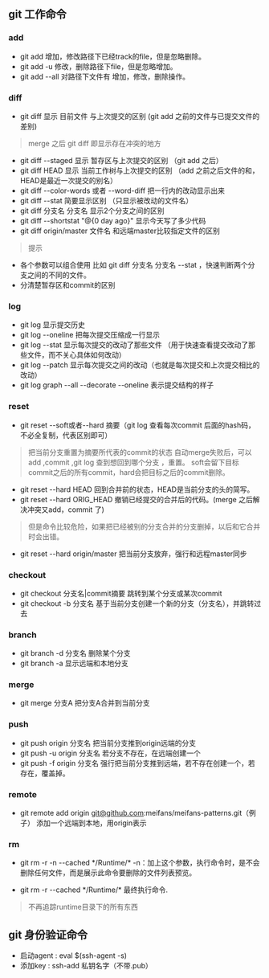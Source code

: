 
## git 工作命令

### add
+ git add <pathspec>          增加，修改路径下已经track的file，但是忽略删除。
+ git add -u <pathspec>        修改，删除路径下file，但是忽略增加。
+ git add --all <pathspec>     对路径下文件有 增加，修改，删除操作。 


### diff

+ git diff 显示 目前文件 与上次提交的区别 (git add 之前的文件与已提交文件的差别)
>merge 之后 git diff 即显示存在冲突的地方

+ git diff --staged 显示 暂存区与上次提交的区别 （git add 之后）
+ git diff HEAD 显示 当前工作树与上次提交的区别 （add 之前之后文件的和，HEAD是最近一次提交的别名）
+ git diff --color-words 或者 --word-diff  把一行内的改动显示出来
+ git diff --stat 简要显示区别 （只显示被改动的文件名）
+ git diff 分支名 分支名 显示2个分支之间的区别
+ git diff --shortstat "@{0 day ago}" 显示今天写了多少代码
+ git diff origin/master 文件名  和远端master比较指定文件的区别
> 提示
  + 各个参数可以组合使用 比如 git diff 分支名 分支名  --stat ，快速判断两个分支之间的不同的文件。
  + 分清楚暂存区和commit的区别

### log
+ git log 显示提交历史
+ git log --oneline 把每次提交压缩成一行显示
+ git log --stat   显示每次提交的改动了那些文件 （用于快速查看提交改动了那些文件，而不关心具体如何改动）
+ git log --patch  显示每次提交之间的改动（也就是每次提交和上次提交相比的改动）
+ git log graph --all --decorate --oneline  表示提交结构的样子

### reset
+ git reset --soft或者--hard 摘要（git log 查看每次commit 后面的hash码，不必全复制，代表区别即可）
>把当前分支重置为摘要所代表的commit的状态
> 自动merge失败后，可以add ,commit ,git log 查到想回到哪个分支 ，重置。
> soft会留下目标commit之后的所有commit，hard会把目标之后的commit删除。

+ git reset --hard HEAD       回到合并前的状态，HEAD是当前分支的头的简写。
+ git reset --hard ORIG_HEAD       撤销已经提交的合并后的代码。(merge 之后解决冲突又add，commit 了)
>但是命令比较危险，如果把已经被别的分支合并的分支删掉，以后和它合并时会出错。

+ git reset --hard origin/master 把当前分支放弃，强行和远程master同步

### checkout
+ git checkout 分支名|commit摘要    跳转到某个分支或某次commit
+ git checkout -b 分支名         基于当前分支创建一个新的分支（分支名），并跳转过去


### branch
+ git branch -d 分支名        删除某个分支
+ git branch -a 显示远端和本地分支

### merge
+ git  merge 分支A           把分支A合并到当前分支

### push
+ git push origin 分支名     把当前分支推到origin远端的分支
+ git push -u origin 分支名  若分支不存在，在远端创建一个
+ git push -f origin 分支名   强行把当前分支推到远端，若不存在创建一个，若存在，覆盖掉。

### remote
+ git remote add origin git@github.com:meifans/meifans-patterns.git（例子） 添加一个远端到本地，用origin表示

### rm
+ git rm -r -n --cached  */Runtime/\*      -n：加上这个参数，执行命令时，是不会删除任何文件，而是展示此命令要删除的文件列表预览。

+ git rm -r --cached  */Runtime/\*      最终执行命令.
> 不再追踪runtime目录下的所有东西

## git 身份验证命令

+ 启动agent : eval $(ssh-agent -s)
+ 添加key :   ssh-add 私钥名字（不带.pub）
